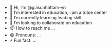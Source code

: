- 👋 Hi, I’m @giasunhattam-vn
- 👀 I’m interested in education, i am a tutoe center
- 🌱 I’m currently learning leading skill
- 💞️ I’m looking to collaborate on education
- 📫 How to reach me ...
- 😄 Pronouns: ...
- ⚡ Fun fact: ...

<!---
giasunhattam-vn/giasunhattam-vn is a ✨ special ✨ repository because its `README.md` (this file) appears on your GitHub profile.
You can click the Preview link to take a look at your changes.
--->
